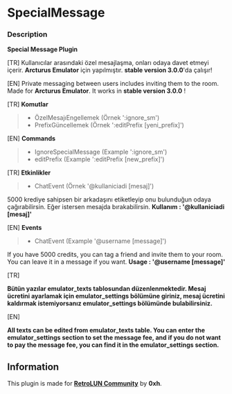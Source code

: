 # SpecialMessage


### Description

**Special Message Plugin** 

[TR] Kullanıcılar arasındaki özel mesajlaşma, onları odaya davet etmeyi içerir. **Arcturus Emulator** için yapılmıştır. **stable version 3.0.0**'da çalışır!

[EN] Private messaging between users includes inviting them to the room. Made for **Arcturus Emulator**. It works in **stable version 3.0.0** !


[TR] 
**Komutlar**

> - ÖzelMesajıEngellemek (Örnek ':ignore_sm')
> - PrefixGüncellemek    (Örnek ':editPrefix [yeni_prefix]')

[EN]
**Commands**

> - IgnoreSpecialMessage (Example ':ignore_sm')
> - editPrefix           (Example ':editPrefix [new_prefix]')

[TR]
**Etkinlikler**

> - ChatEvent (Örnek '@kullaniciadi [mesaj]')

5000 krediye sahipsen bir arkadaşını etiketleyip onu bulunduğun odaya çağırabilirsin. Eğer istersen mesajda bırakabilirsin. 
**Kullanım : '@kullaniciadi [mesaj]'**

[EN]
**Events**

> - ChatEvent (Example '@username [message]')

If you have 5000 credits, you can tag a friend and invite them to your room. You can leave it in a message if you want. 
**Usage : '@username [message]'**

[TR]

**Bütün yazılar emulator_texts tablosundan düzenlenmektedir. Mesaj ücretini ayarlamak için emulator_settings bölümüne giriniz, mesaj ücretini kaldırmak istemiyorsanız emulator_settings bölümünde bulabilirsiniz.**

[EN]

**All texts can be edited from emulator_texts table. You can enter the emulator_settings section to set the message fee, and if you do not want to pay the message fee, you can find it in the emulator_settings section.**

## Information

This plugin is made for **[RetroLUN Community](https://discord.com/invite/mkyeehx)** by **0xh**.